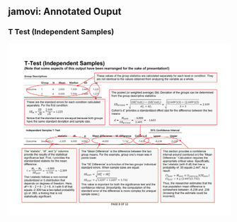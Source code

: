 ## jamovi: Annotated Ouput

### T Test (Independent Samples)

<p align="center"><kbd><img src="independent.png"></kbd></p>
